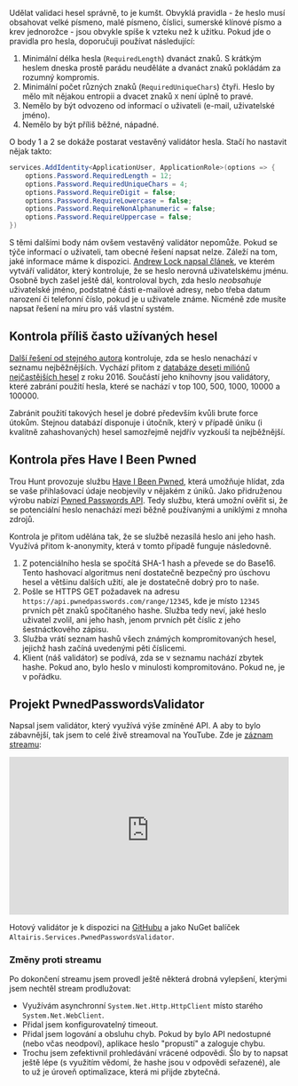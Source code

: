 <!-- dcterms:title = Pwned Passwords Validator pro ASP.NET Identity -->
<!-- dcterms:abstract = Včera jsem v živém streamu napsal validátor hesel, který využívá databázi z HaveIBeenPwned.com. K dispozici je záznam streamu, mírně aktualizovaný kód a NuGet balíček. -->
<!-- dcterms:creator = Michal Altair Valášek -->
<!-- x4w:pictureUrl = /perex-pictures/20190829-pwned-passwords-validator.jpg -->
<!-- x4w:pictureWidth = 150 -->
<!-- x4w:pictureHeight = 150 -->
<!-- x4w:coverUrl = /cover-pictures/20190829-pwned-passwords-validator.jpg -->
<!-- x4w:category = Bezpečnost -->
<!-- x4w:category = IT -->
<!-- dcterms:date = 2019-08-29 -->

Udělat validaci hesel správně, to je kumšt. Obvyklá pravidla - že heslo musí obsahovat velké písmeno, malé písmeno, číslici, sumerské klínové písmo a krev jednorožce - jsou obvykle spíše k vzteku než k užitku. Pokud jde o pravidla pro hesla, doporučuji používat následující:

1. Minimální délka hesla (`RequiredLength`) dvanáct znaků. S krátkým heslem dneska prostě parádu neuděláte a dvanáct znaků pokládám za rozumný kompromis.
2. Minimální počet různých znaků (`RequiredUniqueChars`) čtyři. Heslo by mělo mít nějakou entropii a dvacet znaků `X` není úplně to pravé.
3. Nemělo by být odvozeno od informací o uživateli (e-mail, uživatelské jméno).
4. Nemělo by být příliš běžné, nápadné.

O body 1 a 2 se dokáže postarat vestavěný validátor hesla. Stačí ho nastavit nějak takto:

```cs
services.AddIdentity<ApplicationUser, ApplicationRole>(options => {
    options.Password.RequiredLength = 12;
    options.Password.RequiredUniqueChars = 4;
    options.Password.RequireDigit = false;
    options.Password.RequireLowercase = false;
    options.Password.RequireNonAlphanumeric = false;
    options.Password.RequireUppercase = false;
})
```

S těmi dalšími body nám ovšem vestavěný validátor nepomůže. Pokud se týče informací o uživateli, tam obecné řešení napsat nelze. Záleží na tom, jaké informace máme k dispozici. [Andrew Lock napsal článek](https://andrewlock.net/creating-custom-password-validators-for-asp-net-core-identity-2/), ve kterém vytváří validátor, který kontroluje, že se heslo nerovná uživatelskému jménu. Osobně bych zašel ještě dál, kontroloval bych, zda heslo _neobsahuje_ uživatelské jméno, podstatné části e-mailové adresy, nebo třeba datum narození či telefonní číslo, pokud je u uživatele známe. Nicméně zde musíte napsat řešení na míru pro váš vlastní systém.

## Kontrola příliš často užívaných hesel

[Další řešení od stejného autora](https://andrewlock.net/creating-a-validator-to-check-for-common-passwords-in-asp-net-core-identity/) kontroluje, zda se heslo nenachází v seznamu nejběžnějších. Vychází přitom z [databáze deseti miliónů nejčastějších hesel](https://keepersecurity.com/blog/2017/01/13/most-common-passwords-of-2016-research-study/) z roku 2016. Součástí jeho knihovny jsou validátory, které zabrání použití hesla, které se nachází v top 100, 500, 1000, 10000 a 100000.

Zabránit použití takových hesel je dobré především kvůli brute force útokům. Stejnou databází disponuje i útočník, který v případě úniku (i kvalitně zahashovaných) hesel samozřejmě nejdřív vyzkouší ta nejběžnější.

## Kontrola přes Have I Been Pwned

Trou Hunt provozuje službu [Have I Been Pwned](https://www.haveibeenpwned.com/), která umožňuje hlídat, zda se vaše přihlašovací údaje neobjevily v nějakém z úniků. Jako přidruženou výrobu nabízí [Pwned Passwords API](https://www.troyhunt.com/ive-just-launched-pwned-passwords-version-2/). Tedy službu, která umožní ověřit si, že se potenciální heslo nenachází mezi běžně používanými a uniklými z mnoha zdrojů.

Kontrola je přitom udělána tak, že se službě nezasílá heslo ani jeho hash. Využívá přitom k-anonymity, která v tomto případě funguje následovně.

1. Z potenciálního hesla se spočítá SHA-1 hash a převede se do Base16. Tento hashovací algoritmus není dostatečně bezpečný pro úschovu hesel a většinu dalších užití, ale je dostatečně dobrý pro to naše.
2. Pošle se HTTPS GET požadavek na adresu `https://api.pwnedpasswords.com/range/12345`, kde je místo `12345` prvních pět znaků spočítaného hashe. Služba tedy neví, jaké heslo uživatel zvolil, ani jeho hash, jenom prvních pět číslic z jeho šestnáctkového zápisu.
3. Služba vrátí seznam hashů všech známých kompromitovaných hesel, jejichž hash začíná uvedenými pěti číslicemi.
4. Klient (náš validátor) se podívá, zda se v seznamu nachází zbytek hashe. Pokud ano, bylo heslo v minulosti kompromitováno. Pokud ne, je v pořádku.

## Projekt PwnedPasswordsValidator

Napsal jsem validátor, který využívá výše zmíněné API. A aby to bylo zábavnější, tak jsem to celé živě streamoval na YouTube. Zde je [záznam streamu](https://youtu.be/t_ZleMiX_z8):

<div style="position:relative;padding-top:56.25%;">
  <iframe src="https://www.youtube-nocookie.com/embed/t_ZleMiX_z8" frameborder="0" allowfullscreen allow="accelerometer; autoplay; encrypted-media; gyroscope; picture-in-picture" style="position:absolute;top:0;left:0;width:100%;height:100%;"></iframe>
</div>

Hotový validátor je k dispozici na [GitHubu](https://github.com/ridercz/Altairis.Services.PwnedPasswordsValidator) a jako NuGet balíček `Altairis.Services.PwnedPasswordsValidator`.

### Změny proti streamu

Po dokončení streamu jsem provedl ještě některá drobná vylepšení, kterými jsem nechtěl stream prodlužovat:

* Využívám asynchronní `System.Net.Http.HttpClient` místo starého `System.Net.WebClient`.
* Přidal jsem konfigurovatelný timeout.
* Přidal jsem logování a obsluhu chyb. Pokud by bylo API nedostupné (nebo včas neodpoví), aplikace heslo "propustí" a zaloguje chybu.
* Trochu jsem zefektivnil prohledávání vrácené odpovědi. Šlo by to napsat ještě lépe (s využitím vědomí, že hashe jsou v odpovědi seřazené), ale to už je úroveň optimalizace, která mi přijde zbytečná.